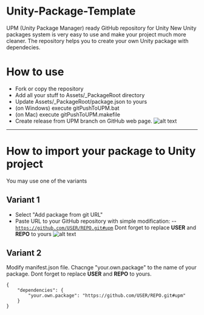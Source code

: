 # Unity-Package-Template
UPM (Unity Package Manager) ready GitHub repository for Unity
New Unity packages system is very easy to use and make your project much more cleaner.
The repository helps you to create your own Unity package with dependecies.

# How to use
- Fork or copy the repository
- Add all your stuff to Assets/_PackageRoot directory
- Update Assets/_PackageRoot/package.json to yours
- (on Windows) execute gitPushToUPM.bat
- (on Mac) execute gitPushToUPM.makefile
- Create release from UPM branch on GitHub web page.
![alt text](https://neogeek.dev/images/creating-custom-packages-for-unity-2018.3--git-release.png)

---

# How to import your package to Unity project
You may use one of the variants

## Variant 1
- Select "Add package from git URL"
- Paste URL to your GitHub repository with simple modification:
-- <code>https://github.com/USER/REPO.git#upm</code> Dont forget to replace **USER** and **REPO** to yours
![alt text](https://neogeek.dev/images/creating-custom-packages-for-unity-2018.3--package-manager.png)

## Variant 2
Modify manifest.json file. 
Chacnge "your.own.package" to the name of your package.
Dont forget to replace **USER** and **REPO** to yours.
<pre><code>{
    "dependencies": {
        "your.own.package": "https://github.com/USER/REPO.git#upm"
    }
}
</code></pre>
